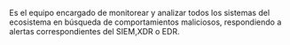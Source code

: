 Es el equipo encargado de monitorear y analizar todos los sistemas del ecosistema en búsqueda de comportamientos maliciosos, respondiendo a alertas correspondientes del SIEM,XDR o EDR.
